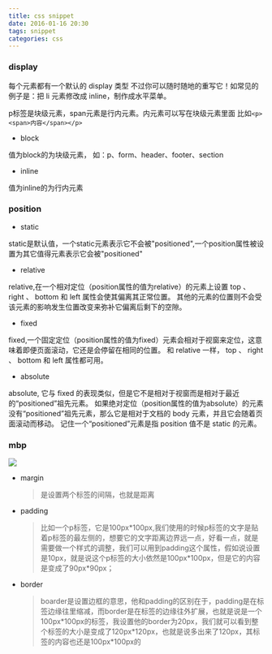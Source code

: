 ```yaml
---
title: css snippet
date: 2016-01-16 20:30
tags: snippet
categories: css
---
```


### display
每个元素都有一个默认的 display 类型
不过你可以随时随地的重写它！如常见的例子是：把 li 元素修改成 inline，制作成水平菜单。

p标签是块级元素，span元素是行内元素。内元素可以写在块级元素里面  比如`<p><span>内容</span></p>`

- block

值为block的为块级元素， 如：p、form、header、footer、section

- inline

值为inline的为行内元素

### position

- static

static是默认值，一个static元素表示它不会被"positioned",一个position属性被设置为其它值得元素表示它会被"positioned"

- relative

relative,在一个相对定位（position属性的值为relative）的元素上设置 top 、 right 、 bottom 和 left 属性会使其偏离其正常位置。
其他的元素的位置则不会受该元素的影响发生位置改变来弥补它偏离后剩下的空隙。

- fixed

fixed,一个固定定位（position属性的值为fixed）元素会相对于视窗来定位，这意味着即便页面滚动，它还是会停留在相同的位置。
和 relative 一样， top 、 right 、 bottom 和 left 属性都可用。

- absolute

absolute, 它与 fixed 的表现类似，但是它不是相对于视窗而是相对于最近的“positioned”祖先元素。
如果绝对定位（position属性的值为absolute）的元素没有“positioned”祖先元素，那么它是相对于文档的 body 元素，并且它会随着页面滚动而移动。
记住一个“positioned”元素是指 position 值不是 static 的元素。

### mbp

![](https://mdn.mozillademos.org/files/13647/box-model-standard-small.png)

- margin

  > 是设置两个标签的间隔，也就是距离

- padding

  > 比如一个p标签，它是100px\*100px,我们使用的时候p标签的文字是贴着p标签的最左侧的，想要它的文字距离边界远一点，好看一点，就是需要做一个样式的调整，我们可以用到padding这个属性，假如说设置是10px，就是说这个p标签的大小依然是100px*100px，但是它的内容是变成了90px\*90px；

- border

  > boarder是设置边框的意思，他和padding的区别在于，padding是在标签边缘往里缩减，而border是在标签的边缘往外扩展，也就是说是一个100px\*100px的标签，我设置他的border为20px，我们就可以看到整个标签的大小是变成了120px\*120px，也就是说多出来了120px，其标签的内容也还是100px\*100px的
